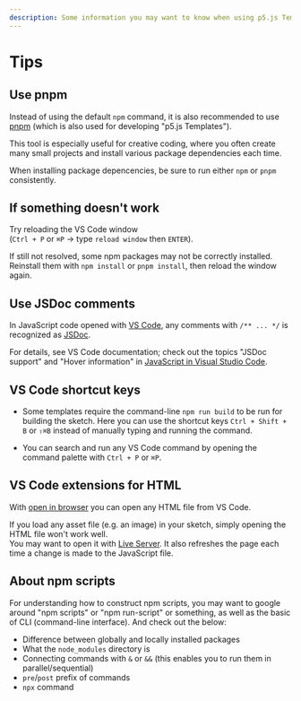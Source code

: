 ```yaml
---
description: Some information you may want to know when using p5.js Templates.
---
```


# Tips

## Use pnpm

Instead of using the default `npm` command, it is also recommended to use [pnpm](https://pnpm.js.org/) (which is also used for developing "p5.js Templates").

This tool is especially useful for creative coding, where you often create many small projects and install various package dependencies each time.

When installing package depencencies, be sure to run either `npm` or `pnpm` consistently.

## If something doesn't work

Try reloading the VS Code window  
(`Ctrl + P` or `⌘P` -> type `reload window` then `ENTER`).

If still not resolved, some npm packages may not be correctly installed.  
Reinstall them with `npm install` or `pnpm install`, then reload the window again.

## Use JSDoc comments

In JavaScript code opened with [VS Code](https://code.visualstudio.com/), any comments with `/** ... */` is recognized as [JSDoc](https://jsdoc.app/).

For details, see VS Code documentation; check out the topics "JSDoc support" and "Hover information" in [JavaScript in Visual Studio Code](https://code.visualstudio.com/docs/languages/javascript).

## VS Code shortcut keys

- Some templates require the command-line `npm run build` to be run for building the sketch. Here you can use the shortcut keys `Ctrl + Shift + B` or `⇧⌘B` instead of manually typing and running the command.

- You can search and run any VS Code command by opening the command palette with `Ctrl + P` or `⌘P`.

## VS Code extensions for HTML

With [open in browser](https://marketplace.visualstudio.com/items?itemName=techer.open-in-browser) you can open any HTML file from VS Code.

If you load any asset file (e.g. an image) in your sketch, simply opening the HTML file won't work well.  
You may want to open it with [Live Server](https://marketplace.visualstudio.com/items?itemName=ritwickdey.LiveServer). It also refreshes the page each time a change is made to the JavaScript file.

## About npm scripts

For understanding how to construct npm scripts, you may want to google around "npm scripts" or "npm run-script" or something, as well as the basic of CLI (command-line interface). And check out the below:

- Difference between globally and locally installed packages
- What the `node_modules` directory is
- Connecting commands with `&` or `&&` (this enables you to run them in parallel/sequential)
- `pre`/`post` prefix of commands
- `npx` command
